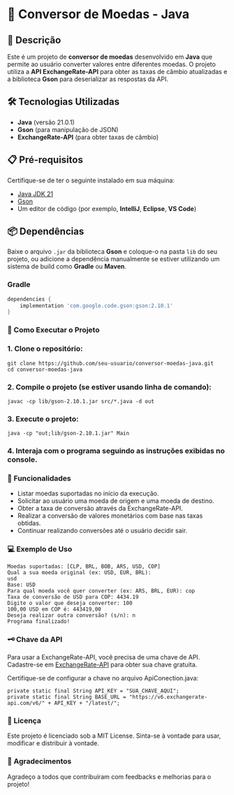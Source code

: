 # 💱 Conversor de Moedas - Java

## 📄 Descrição

Este é um projeto de **conversor de moedas** desenvolvido em **Java** que permite ao usuário converter valores entre diferentes moedas. O projeto utiliza a **API ExchangeRate-API** para obter as taxas de câmbio atualizadas e a biblioteca **Gson** para deserializar as respostas da API.

## 🛠️ Tecnologias Utilizadas

- **Java** (versão 21.0.1)
- **Gson** (para manipulação de JSON)
- **ExchangeRate-API** (para obter taxas de câmbio)

## 📋 Pré-requisitos

Certifique-se de ter o seguinte instalado em sua máquina:

- [Java JDK 21](https://www.oracle.com/java/technologies/javase/jdk21-archive-downloads.html)
- [Gson](https://github.com/google/gson)
- Um editor de código (por exemplo, **IntelliJ**, **Eclipse**, **VS Code**)

## 📦 Dependências

Baixe o arquivo `.jar` da biblioteca **Gson** e coloque-o na pasta `lib` do seu projeto, ou adicione a dependência manualmente se estiver utilizando um sistema de build como **Gradle** ou **Maven**.

### Gradle
```groovy
dependencies {
    implementation 'com.google.code.gson:gson:2.10.1'
}
```

### 🚀 Como Executar o Projeto

### 1. Clone o repositório:
```
git clone https://github.com/seu-usuario/conversor-moedas-java.git
cd conversor-moedas-java
```

### 2. Compile o projeto (se estiver usando linha de comando):
```
javac -cp lib/gson-2.10.1.jar src/*.java -d out
```

### 3. Execute o projeto:
```
java -cp "out;lib/gson-2.10.1.jar" Main
```

### 4. Interaja com o programa seguindo as instruções exibidas no console.

### 🧩 Funcionalidades
- Listar moedas suportadas no início da execução.
- Solicitar ao usuário uma moeda de origem e uma moeda de destino.
- Obter a taxa de conversão através da ExchangeRate-API.
- Realizar a conversão de valores monetários com base nas taxas obtidas.
- Continuar realizando conversões até o usuário decidir sair.

### 💻 Exemplo de Uso
````commandline
Moedas suportadas: [CLP, BRL, BOB, ARS, USD, COP]
Qual a sua moeda original (ex: USD, EUR, BRL):  
usd
Base: USD
Para qual moeda você quer converter (ex: ARS, BRL, EUR): cop
Taxa de conversão de USD para COP: 4434.19
Digite o valor que deseja converter: 100
100,00 USD em COP é: 443419,00 
Deseja realizar outra conversão? (s/n): n
Programa finalizado!
````

### 🗝️ Chave da API
Para usar a ExchangeRate-API, você precisa de uma chave de API. Cadastre-se em [ExchangeRate-API](https://www.exchangerate-api.com/) para obter sua chave gratuita.

Certifique-se de configurar a chave no arquivo ApiConection.java:
````commandline
private static final String API_KEY = "SUA_CHAVE_AQUI";
private static final String BASE_URL = "https://v6.exchangerate-api.com/v6/" + API_KEY + "/latest/";
````

### 📝 Licença
Este projeto é licenciado sob a MIT License. Sinta-se à vontade para usar, modificar e distribuir à vontade.

### 📢 Agradecimentos
Agradeço a todos que contribuíram com feedbacks e melhorias para o projeto!
